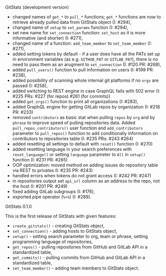 GitStats (development version)

- changed names of `get_*` to `pull_*` functions; `get_*` functions are now to retrieve already pulled data from GitStats object (I: #294),
- changed name of `setup` to `set_params` function (I: #294),
- set new name for `set_connection` function: `set_host` as it is more informative (and shorter) (I: #271),
- changed name of a function: `add_team_member` to `set_team_member` (I: #271),
- added setting tokens by default - if a user does have all the PATs set up in environment variables (as e.g. `GITHUB_PAT` or `GITLAB_PAT`), there is no need to pass them as an arugment to `set_connection` (I: #120 PR: #268),
- added `pull_users()` function to pull information on users (I: #199 PR: #238),
- added possibility of scanning whole internal git platforms if no `orgs` are passed (I: #258),
- added switching to REST engine in case GraphQL fails with 502 error (I: #225 PRs: #227 (for repos) #261 (for commits))
- added `get_orgs()` function to print all organizations (I: #283),
- added GraphQL engine for getting GitLab repos by organization (I: #218 PR: #233)
- removed `contributors` as basic stat when pulling `repos` by `org` and by `phrase` to improve speed of pulling repositories data. Added `pull_repos_contributors()` user function and `add_contributors` parameter to `pull_repos()` function to add conditionally information on contributors to repositories table (I: #235 PRs: #243 #264)
- added resetting all settings to default with `reset()` function (I: #270)
- added resetting language in your search preferences with `reset_language()` or setting `language` parameter to `All` in `setup()` function (I: #231 PR: #265)
- OOP optimization: moved method on adding issues do repository table via REST to privates (I: #235 PR: #243)
- handled errors when tokens do not grant access (I: #242 PR: #247)
- in repositories output set `api_url` column as an address to the repo, not the host (I: #201 PR: #249)
- fixed adding GitLab subgroups (I: #176),
- exported pipe operator (`%>%`) (I: #289).

GitStats 0.1.0

This is the first release of GitStats with given features:

- `create_gitstats()` - creating GitStats object,
- `set_connection()` - adding hosts to GitStats object,
- `setup()` - setting search parameter to org, team or phrase, setting programming language of repositories,
- `get_repos()` - pulling repositories from GitHub and GitLab API in a standardized table,
- `get_commits()` - pulling commits from GitHub and GitLab API in a standardized table,
- `set_team_member()` - adding team members to GitStats object.
